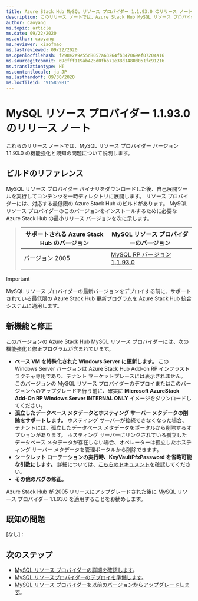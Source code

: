 ```yaml
---
title: Azure Stack Hub MySQL リソース プロバイダー 1.1.93.0 のリリース ノート
description: このリリース ノートでは、Azure Stack Hub MySQL リソース プロバイダー 1.1.93.0 の更新プログラムの新機能を紹介しています。
author: caoyang
ms.topic: article
ms.date: 09/22/2020
ms.author: caoyang
ms.reviewer: xiaofmao
ms.lastreviewed: 09/22/2020
ms.openlocfilehash: f298e2e9e55d8057a63264fb347069ef07204a16
ms.sourcegitcommit: 69cfff119ab425d0fbb71e38d1480d051fc91216
ms.translationtype: HT
ms.contentlocale: ja-JP
ms.lasthandoff: 09/30/2020
ms.locfileid: "91585981"
---
```

# <a name="mysql-resource-provider-11930-release-notes"></a>MySQL リソース プロバイダー 1.1.93.0 のリリース ノート

これらのリリース ノートでは、MySQL リソース プロバイダー バージョン 1.1.93.0 の機能強化と既知の問題について説明します。

## <a name="build-reference"></a>ビルドのリファレンス
MySQL リソース プロバイダー バイナリをダウンロードした後、自己展開ツールを実行してコンテンツを一時ディレクトリに展開します。 リソース プロバイダーには、対応する最低限の Azure Stack Hub のビルドがあります。 MySQL リソース プロバイダーのこのバージョンをインストールするために必要な Azure Stack Hub の最小リリース バージョンを次に示します。

> |サポートされる Azure Stack Hub のバージョン|MySQL リソース プロバイダーのバージョン|
> |-----|-----|
> |バージョン 2005|[MySQL RP バージョン 1.1.93.0](https://aka.ms/azshmysqlrp11930)|  
> |     |     |

> [!IMPORTANT]
> MySQL リソース プロバイダーの最新バージョンをデプロイする前に、サポートされている最低限の Azure Stack Hub 更新プログラムを Azure Stack Hub 統合システムに適用します。

## <a name="new-features-and-fixes"></a>新機能と修正

このバージョンの Azure Stack Hub MySQL リソース プロバイダーには、次の機能強化と修正プログラムが含まれています。

- **ベース VM を特殊化された Windows Server に更新します。** この Windows Server バージョンは Azure Stack Hub Add-on RP インフラストラクチャ専用であり、テナント マーケットプレースには表示されません。 このバージョンの MySQL リソース プロバイダーのデプロイまたはこのバージョンへのアップグレードを行う前に、確実に **Microsoft AzureStack Add-On RP Windows Server INTERNAL ONLY** イメージをダウンロードしてください。
- **孤立したデータベース メタデータとホスティング サーバー メタデータの削除をサポートします。** ホスティング サーバーが接続できなくなった場合、テナントには、孤立したデータベース メタデータをポータルから削除するオプションがあります。 ホスティング サーバーにリンクされている孤立したデータベース メタデータが存在しない場合、オペレーターは孤立したホスティング サーバー メタデータを管理ポータルから削除できます。
- **シークレット ローテーションの実行時、KeyVaultPfxPassword を省略可能な引数にします。** 詳細については、[こちらのドキュメント](azure-stack-sql-resource-provider-maintain.md#secrets-rotation)を確認してください。
- **その他のバグの修正。**

Azure Stack Hub が 2005 リリースにアップグレードされた後に MySQL リソース プロバイダー 1.1.93.0 を適用することをお勧めします。

## <a name="known-issues"></a>既知の問題
[なし] :

## <a name="next-steps"></a>次のステップ

- [MySQL リソース プロバイダーの詳細を確認します](azure-stack-mysql-resource-provider.md)。
- [MySQL リソースプロバイダーのデプロイを準備します](azure-stack-mysql-resource-provider-deploy.md#prerequisites)。
- [MySQL リソース プロバイダーを以前のバージョンからアップグレードします](azure-stack-mysql-resource-provider-update.md)。
